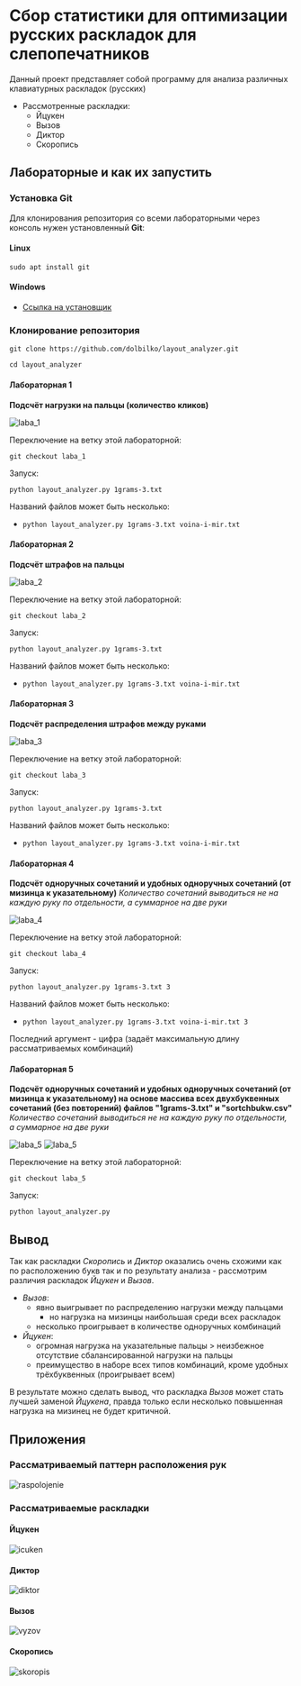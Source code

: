# Сбор статистики для оптимизации русских раскладок для слепопечатников
Данный проект представляет собой программу для анализа различных клавиатурных раскладок (русских)

- Рассмотренные раскладки:
	- Йцукен
	- Вызов
	- Диктор
	- Скоропись

## Лабораторные и как их запустить

### Установка Git
Для клонирования репозитория со всеми лабораторными через консоль нужен установленный **Git**:
#### Linux
```
sudo apt install git
```
#### Windows
-  [Ссылка на установщик](https://git-scm.com/downloads/win)

### Клонирование репозитория
```
git clone https://github.com/dolbilko/layout_analyzer.git
```
```
cd layout_analyzer
```
#### Лабораторная 1
**Подсчёт нагрузки на пальцы (количество кликов)**

![laba_1](https://raw.githubusercontent.com/dolbilko/layout_analyzer/3fd934e05cf0e77c6faac4fd5010f64b815c5ce6/laba_1.png)

Переключение на ветку этой лабораторной:
```
git checkout laba_1
```
Запуск:
```
python layout_analyzer.py 1grams-3.txt
```
Названий файлов может быть несколько:
- `python layout_analyzer.py 1grams-3.txt voina-i-mir.txt`
#### Лабораторная 2
**Подсчёт штрафов на пальцы**

![laba_2](https://raw.githubusercontent.com/dolbilko/layout_analyzer/3fd934e05cf0e77c6faac4fd5010f64b815c5ce6/laba_2.png)

Переключение на ветку этой лабораторной:
```
git checkout laba_2
```
Запуск:
```
python layout_analyzer.py 1grams-3.txt
```
Названий файлов может быть несколько:
- `python layout_analyzer.py 1grams-3.txt voina-i-mir.txt`
#### Лабораторная 3
**Подсчёт распределения штрафов между руками**

![laba_3](https://raw.githubusercontent.com/dolbilko/layout_analyzer/3fd934e05cf0e77c6faac4fd5010f64b815c5ce6/laba_3.png)

Переключение на ветку этой лабораторной:
```
git checkout laba_3
```
Запуск:
```
python layout_analyzer.py 1grams-3.txt
```
Названий файлов может быть несколько:
- `python layout_analyzer.py 1grams-3.txt voina-i-mir.txt`
#### Лабораторная 4
**Подсчёт одноручных сочетаний и удобных одноручных сочетаний (от мизинца к указательному)**
*Количество сочетаний выводиться не на каждую руку по отдельности, а суммарное на две руки*

![laba_4](https://raw.githubusercontent.com/dolbilko/layout_analyzer/3fd934e05cf0e77c6faac4fd5010f64b815c5ce6/laba_4.png)

Переключение на ветку этой лабораторной:
```
git checkout laba_4
```
Запуск:
```
python layout_analyzer.py 1grams-3.txt 3
```
Названий файлов может быть несколько:
- `python layout_analyzer.py 1grams-3.txt voina-i-mir.txt 3`

Последний аргумент - цифра (задаёт максимальную длину рассматриваемых комбинаций)
#### Лабораторная 5
**Подсчёт одноручных сочетаний и удобных одноручных сочетаний (от мизинца к указательному) на основе массива всех двухбуквенных сочетаний (без повторений) файлов "1grams-3.txt" и "sortchbukw.csv"**
*Количество сочетаний выводиться не на каждую руку по отдельности, а суммарное на две руки*

![laba_5](https://raw.githubusercontent.com/dolbilko/layout_analyzer/57a337a8299139a9ac4823742b87f5745e689782/laba_5_icuken.png)
![laba_5](https://raw.githubusercontent.com/dolbilko/layout_analyzer/57a337a8299139a9ac4823742b87f5745e689782/laba_5_vyzov.png)

Переключение на ветку этой лабораторной:
```
git checkout laba_5
```
Запуск:
```
python layout_analyzer.py
```



## Вывод

Так как раскладки *Скоропись* и *Диктор* оказались очень схожими как по расположению букв так и по результату анализа - рассмотрим различия раскладок *Йцукен* и *Вызов*.
- *Вызов*:
	- явно выигрывает по распределению нагрузки между пальцами
		- но нагрузка на мизинцы наибольшая среди всех раскладок
	- несколько проигрывает в количестве одноручных комбинаций
- *Йцукен*:
	- огромная нагрузка на указательные пальцы > неизбежное отсутствие сбалансированной нагрузки на пальцы
	- преимущество в наборе всех типов комбинаций, кроме удобных трёхбуквенных (проигрывает всем)

В результате можно сделать вывод, что раскладка *Вызов* может стать лучшей заменой *Йцукена*, правда только если несколько повышенная нагрузка на мизинец не будет критичной.

## Приложения
### Рассматриваемый паттерн расположения рук
![raspolojenie](https://raw.githubusercontent.com/dolbilko/layout_analyzer/f82681406946a77645dc047cc239ab71e3df586b/raspolojenie.png)
### Рассматриваемые раскладки
#### Йцукен
![icuken](https://raw.githubusercontent.com/dolbilko/layout_analyzer/3fd934e05cf0e77c6faac4fd5010f64b815c5ce6/icuken.png)

#### Диктор
![diktor](https://raw.githubusercontent.com/dolbilko/layout_analyzer/3fd934e05cf0e77c6faac4fd5010f64b815c5ce6/diktor.png)

#### Вызов
![vyzov](https://raw.githubusercontent.com/dolbilko/layout_analyzer/3fd934e05cf0e77c6faac4fd5010f64b815c5ce6/vyzov.png)


#### Скоропись
![skoropis](https://raw.githubusercontent.com/dolbilko/layout_analyzer/3fd934e05cf0e77c6faac4fd5010f64b815c5ce6/skoropis.png)
